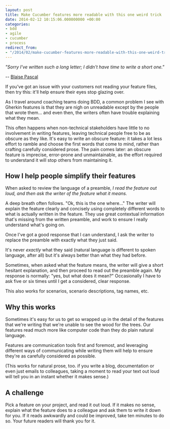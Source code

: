 ```yaml
---
layout: post
title: Make Cucumber features more readable with this one weird trick
date: 2014-02-12 10:15:06.000000000 +00:00
categories:
- bdd
- agile
- cucumber
- process
redirect_from:
- "/2014/02/make-cucumber-features-more-readable-with-this-one-weird-trick"
---
```

*"Sorry I've written such a long letter; I didn't have time to write a short one."*

-- [Blaise Pascal](http://en.wikipedia.org/wiki/Blaise_Pascal)

If you've got an issue with your customers not reading your feature files, then try this: it'll help ensure their eyes stop glazing over.

As I travel around coaching teams doing BDD, a common problem I see with Gherkin features is that they are nigh on unreadable except by the people that wrote them... and even then, the writers often have trouble explaining what they mean.

This often happens when non-technical stakeholders have little to no involvement in writing features, leaving technical people free to be as obscure as they like. It's easy to write an obscure feature: it takes a lot less effort to ramble and choose the first words that come to mind, rather than crafting carefully considered prose. The pain comes later: an obscure feature is imprecise, error-prone and unmaintainable, as the effort required to understand it will stop others from maintaining it.

## How I help people simplify their features

When asked to review the language of a preamble, *I read the feature out loud, and then ask the writer of the feature what it means.*

A deep breath often follows. "Ok, this is the one where..." The writer will explain the feature clearly and concisely using completely different words to what is actually written in the feature. They use great contextual information that's missing from the written preamble, and work to ensure I really understand what's going on.

Once I've got a good response that I can understand, I ask the writer to replace the preamble with exactly what they just said.

It's never *exactly* what they said (natural language is different to spoken language, after all) but it's always better than what they had before.

Sometimes, when asked what the feature means, the writer will give a short hesitant explanation, and then proceed to read out the preamble again. My response is normally: "yes, but what does it mean?" Occasionally I have to ask five or six times until I get a considered, clear response.

This also works for scenarios, scenario descriptions, tag names, etc.

## Why this works

Sometimes it's easy for us to get so wrapped up in the detail of the features that we're writing that we're unable to see the wood for the trees. Our features read much more like computer code than they do plain natural language.

Features are communication tools first and foremost, and leveraging different ways of communicating while writing them will help to ensure they're as carefully considered as possible.

(This works for natural prose, too. if you write a blog, documentation or even just emails to colleagues, taking a moment to read your text out loud will tell you in an instant whether it makes sense.)

## A challenge

Pick a feature on your project, and read it out loud. If it makes no sense, explain what the feature does to a colleague and ask them to write it down for you. If it reads awkwardly and could be improved, take ten minutes to do so. Your future readers will thank you for it.
